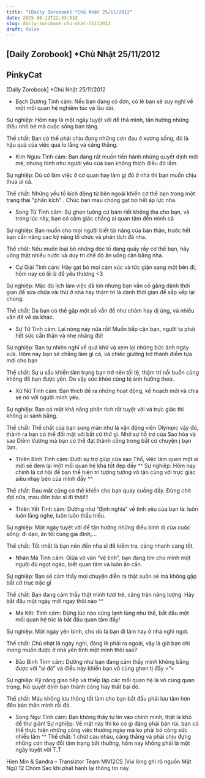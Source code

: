 ```yaml
---
title: "[Daily Zorobook] *Chủ Nhật 25/11/2012"
date: 2025-06-12T22:33:53Z
slug: daily-zorobook-chu-nhat-25112012
draft: false
---
```


## [Daily Zorobook] *Chủ Nhật 25/11/2012

## PinkyCat

[Daily Zorobook]
*Chủ Nhật 25/11/2012



	
	
 
+ Bạch Dương
Tình cảm: Nếu bạn đang cô đơn, có lẽ bạn sẽ suy nghĩ về một mối quan hệ nghiêm túc và lâu dài.

Sự nghiệp: Hôm nay là một ngày tuyệt vời để thả mình, tận hưởng những điều nhỏ bé mà cuộc sống ban tặng.

Thể chất: Bạn có thể phải chịu đựng những cơn đau ở xương sống, đó là hậu quả của việc quá lo lắng và căng thẳng.

+ Kim Ngưu
Tình cảm: Bạn đang rất muốn tiến hành những quyết định mới mẻ, nhưng hình như người yêu của bạn không thích điều đó lắm.

Sự nghiệp: Dù có làm việc ở cơ quan hay làm gì đó ở nhà thì bạn muốn chịu thua ai cả.

Thể chất: Những yếu tố kích động từ bên ngoài khiến cơ thể bạn trong một trạng thái "phấn kích" . Chúc bạn mau chóng gạt bỏ hết áp lực nha.

+ Song Tử
Tình cảm: Sự ghen tuông cứ bám riết không tha cho bạn, và trong lúc này, bạn có cảm giác chẳng ai quan tâm đến mình cả 

Sự nghiệp: Bạn muốn cho mọi người biết tài năng của bản thân, trước hết bạn cần nâng cao kỹ năng tổ chức và phân tích đã nha.

Thể chất: Nếu muốn loại bỏ những độc tố đang quấy rầy cơ thể bạn, hãy uống thật nhiều nước và duy trì chế độ ăn uống cân bằng nha.

+ Cự Giải
Tình cảm: Hãy gạt bỏ mọi cảm xúc và tức giận sang một bên đi, hôm nay có lẽ là để yêu thương <3

Sự nghiệp: Mặc dù lịch làm việc đã kín nhưng bạn vẫn cố gắng dành thời gian để sửa chữa vài thứ ở nhà hay thậm trí là dành thời gian để sắp xếp lại chúng.

Thể chất: Da bạn có thể gặp một số vẫn đề như chàm hay dị ứng, và nhiều vấn đề về da khác.

+ Sư Tử
Tình cảm: Lại nóng nảy nữa rồi! Muốn tiếp cận bạn, người ta phải hết sức cẩn thận và nhẹ nhàng đó!

Sự nghiệp: Bạn tự nhiên nghĩ về quá khứ và xem lại những bức ảnh ngày xưa. Hôm nay bạn sẽ chẳng làm gì cả, và chiếc giường trở thành điểm tựa mới cho bạn 

Thể chất: Sự u sầu khiến tâm trạng bạn trở nên tồi tệ, thậm trí nỗi buồn cũng không để bạn được yên. Do vậy sức khỏe cũng bị ảnh hưởng theo.

+ Xử Nữ
Tình cảm: Bạn thích đề ra những hoạt động, kế hoạch mới và chia sẻ nó với người mình yêu.

Sự nghiệp: Bạn có một khả năng phân tích rất tuyệt vời và trực giác thì không ai sánh bằng.

Thể chất: Thể chất của bạn sung mãn như là vận động viên Olympic vậy đó, thành ra bạn có thể đối mặt với bất cứ thứ gì. Nhờ sự hỗ trợ của Sao hỏa và sao Diêm Vương mà bạn có thể đạt thành công trong bất cứ chuyện j bạn làm.

+ Thiên Bình
Tình cảm: Dưới sự trợ giúp của sao Thổ, việc làm quen một ai mới sẽ đem lại một mối quan hệ khá tốt đẹp đấy ^^
Sự nghiệp: Hôm nay chính là cơ hội để bạn thể hiện trí tượng tưởng vô tận cùng với trực giác siêu nhạy bén của mình đấy ^^

Thể chất: Đau mắt cũng có thể khiến cho bạn quay cuồng đấy. Đừng chờ đợi nữa, mau đến bác sĩ đi thôi!!!

+ Thiên Yết
Tình cảm: Dường như “định nghĩa” về tình yêu của bạn là: luôn luôn lắng nghe, luôn luôn thấu hiểu.

Sự nghiệp: Một ngày tuyệt vời để tận hưởng những điều bình dị của cuộc sống: đi dạo, ăn tối cùng gia đình,…

Thể chất: Tốt nhất là bạn nên đến nha sĩ để kiểm tra, càng nhanh càng tốt.

+ Nhân Mã
Tình cảm: Giữa vô vàn “vệ tinh”, bạn đang tìm cho mình một người đủ ngọt ngào, biết quan tâm và luôn ân cần.

Sự nghiệp: Bạn sẽ cảm thấy mọi chuyện diễn ra thật suôn sẻ mà không gặp bất cớ trục trặc gì

Thể chất: Bạn đang cảm thấy thật mình tươi trẻ, căng tràn năng lượng. Hãy bắt đầu một ngày mới ngay thôi nào ^^

+ Ma Kết:
Tình cảm: Đừng lúc nào cũng lạnh lùng như thế, bắt đầu một mối quan hệ tức là bắt đầu quan tâm đấy!

Sự nghiệp: Một ngày yên bình, cho dù là bạn đi làm hay ở nhà nghỉ ngơi.

Thể chất: Chủ nhật là ngày nghỉ, đáng lẽ phải ra ngoài, vậy là giờ bạn chỉ mong muốn được ở nhà yên tĩnh một mình thôi sao?

+ Bảo Bình
Tình cảm: Dường như bạn đang cảm thấy mình không bằng được với “ai đó” và điều này khiến bạn vô cùng ghen tị đấy >”<

Sự nghiệp: Kỹ năng giao tiếp và thiếp lập các mối quan hệ là vô cùng quan trọng. Nó quyết định bạn thành công hay thất bại đó.

Thể chất: Máu không lưu thông tốt làm cho bạn bắt đầu phải lưu tâm hơn đến bản thân mình rồi đó.

+ Song Ngư
Tình cảm: Bạn không thấy tự tin vào chính mình, thật là khó để thư giãn!
Sự nghiệp: Về mặt này thì ko có gì đáng phải bàn rùi, bạn có thể thực hiện những công việc thường ngày mà ko phải bỏ công sức nhiều lắm ^^
Thể chất: 1 chút càu nhàu, căng thẳng và phải chịu đựng những cơn thay đổi tâm trạng bất thường, hôm nay không phải là một ngày tuyệt vời T_T

Hien Min & Sandra – Translator Team MN12CS
|Vui lòng ghi rõ nguồn Mật Ngữ 12 Chòm Sao khi phát hành lại thông tin này